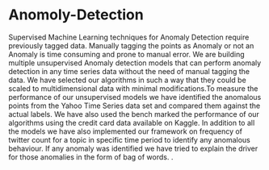 # Anomoly-Detection

Supervised Machine Learning techniques for Anomaly Detection require previously tagged data. Manually
tagging the points as Anomaly or not an Anomaly is time consuming and prone to manual error. We are building
multiple unsupervised Anomaly detection models that can perform anomaly detection in any time series data
without the need of manual tagging the data. We have selected our algorithms in such a way that they could be
scaled to multidimensional data with minimal modifications.To measure the performance of our unsupervised
models we have identified the anomalous points from the Yahoo Time Series data set and compared them
against the actual labels. We have also used the bench marked the performance of our algorithms using the
credit card data available on Kaggle. In addition to all the models we have also implemented our framework on
frequency of twitter count for a topic in specific time period to identify any anomalous behaviour. If any anomaly
was identified we have tried to explain the driver for those anomalies in the form of bag of words. .
